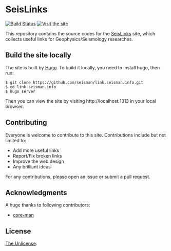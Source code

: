 # SeisLinks

[![Build Status](https://travis-ci.org/seisman/link.seisman.info.svg?branch=master)](https://travis-ci.org/seisman/link.seisman.info)
[![Visit the site](https://img.shields.io/badge/Visit-https://link.seisman.info-blue.svg?style=flat-square)](https://link.seisman.info)

This repository contains the source codes for the [SeisLinks](https://link.seisman.info) site,
which collects useful links for Geophysics/Seismology researches.

## Build the site locally

The site is built by [Hugo](https://gohugo.io/). To build it locally,
you need to install hugo, then run:

```
$ git clone https://github.com/seisman/link.seisman.info.git
$ cd link.seisman.info
$ hugo server
```

Then you can view the site by visiting http://localhost:1313 in your local browser.

## Contributing

Everyone is welcome to contribute to this site. Contributions include but not limited to:

- Add more useful links
- Report/Fix broken links
- Improve the web design
- Any brilliant ideas

For any contributions, please open an issue or submit a pull request.

## Acknowledgments

A huge thanks to following contributors:

- [core-man](https://github.com/core-man)

## License

[The Unlicense](https://unlicense.org/).
